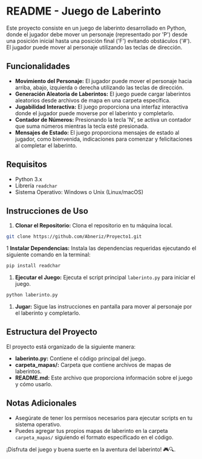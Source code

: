 # README - Juego de Laberinto

Este proyecto consiste en un juego de laberinto desarrollado en Python, donde el jugador debe mover un personaje (representado por 'P') desde una posición inicial hasta una posición final ('F') evitando obstáculos ('#'). El jugador puede mover al personaje utilizando las teclas de dirección.

## Funcionalidades

- **Movimiento del Personaje:** El jugador puede mover el personaje hacia arriba, abajo, izquierda o derecha utilizando las teclas de dirección.
- **Generación Aleatoria de Laberintos:** El juego puede cargar laberintos aleatorios desde archivos de mapa en una carpeta específica.
- **Jugabilidad Interactiva:** El juego proporciona una interfaz interactiva donde el jugador puede moverse por el laberinto y completarlo.
- **Contador de Números:** Presionando la tecla 'N', se activa un contador que suma números mientras la tecla esté presionada.
- **Mensajes de Estado:** El juego proporciona mensajes de estado al jugador, como bienvenida, indicaciones para comenzar y felicitaciones al completar el laberinto.

## Requisitos

- Python 3.x
- Librería `readchar`
- Sistema Operativo: Windows o Unix (Linux/macOS)

## Instrucciones de Uso

1. **Clonar el Repositorio:** Clona el repositorio en tu máquina local.

```bash
git clone https://github.com/Abneriz/Proyecto1.git
```

1 **Instalar Dependencias:** Instala las dependencias requeridas ejecutando el siguiente comando en la terminal:

```bash
pip install readchar
```

1. **Ejecutar el Juego:** Ejecuta el script principal `laberinto.py` para iniciar el juego.

```bash
python laberinto.py
```

1. **Jugar:** Sigue las instrucciones en pantalla para mover al personaje por el laberinto y completarlo.

## Estructura del Proyecto

El proyecto está organizado de la siguiente manera:

- **laberinto.py:** Contiene el código principal del juego.
- **carpeta_mapas/:** Carpeta que contiene archivos de mapas de laberintos.
- **README.md:** Este archivo que proporciona información sobre el juego y cómo usarlo.

## Notas Adicionales

- Asegúrate de tener los permisos necesarios para ejecutar scripts en tu sistema operativo.
- Puedes agregar tus propios mapas de laberinto en la carpeta `carpeta_mapas/` siguiendo el formato especificado en el código.

¡Disfruta del juego y buena suerte en la aventura del laberinto! 🎮🔍.
